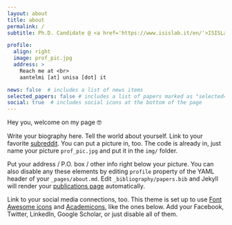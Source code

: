 ```yaml
---
layout: about
title: about
permalink: /
subtitle: Ph.D. Candidate @ <a href='https://www.isislab.it/en/'>ISISLab laboratory</a> · Università degli Studi di Salerno · Italy

profile:
  align: right
  image: prof_pic.jpg
  address: >
    Reach me at <br>
    aantelmi [at] unisa [dot] it

news: false  # includes a list of news items
selected_papers: false # includes a list of papers marked as "selected={true}"
social: true  # includes social icons at the bottom of the page
---
```


Hey you, welcome on my page 🤓

Write your biography here. Tell the world about yourself. Link to your favorite [subreddit](http://reddit.com). You can put a picture in, too. The code is already in, just name your picture `prof_pic.jpg` and put it in the `img/` folder.

Put your address / P.O. box / other info right below your picture. You can also disable any these elements by editing `profile` property of the YAML header of your `_pages/about.md`. Edit `_bibliography/papers.bib` and Jekyll will render your [publications page](/al-folio/publications/) automatically.

Link to your social media connections, too. This theme is set up to use [Font Awesome icons](http://fortawesome.github.io/Font-Awesome/) and [Academicons](https://jpswalsh.github.io/academicons/), like the ones below. Add your Facebook, Twitter, LinkedIn, Google Scholar, or just disable all of them.
